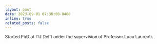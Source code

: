 ```yaml
---
layout: post
date: 2023-09-01 07:30:00-0400
inline: true
related_posts: false
---
```


Started PhD at TU Delft under the supervision of Professor Luca Laurenti.
